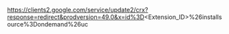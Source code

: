 https://clients2.google.com/service/update2/crx?response=redirect&prodversion=49.0&x=id%3D<Extension_ID>%26installsource%3Dondemand%26uc

